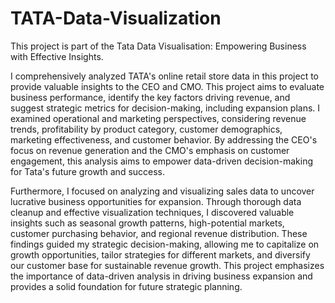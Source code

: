 # TATA-Data-Visualization

This project is part of the Tata Data Visualisation: Empowering Business with Effective Insights.

I comprehensively analyzed TATA's online retail store data in this project to provide valuable insights to the CEO and CMO. This project aims to evaluate business performance, identify the key factors driving revenue, and suggest strategic metrics for decision-making, including expansion plans. I examined operational and marketing perspectives, considering revenue trends, profitability by product category, customer demographics, marketing effectiveness, and customer behavior. By addressing the CEO's focus on revenue generation and the CMO's emphasis on customer engagement, this analysis aims to empower data-driven decision-making for Tata's future growth and success.

Furthermore, I focused on analyzing and visualizing sales data to uncover lucrative business opportunities for expansion. Through thorough data cleanup and effective visualization techniques, I discovered valuable insights such as seasonal growth patterns, high-potential markets, customer purchasing behavior, and regional revenue distribution. These findings guided my strategic decision-making, allowing me to capitalize on growth opportunities, tailor strategies for different markets, and diversify our customer base for sustainable revenue growth. This project emphasizes the importance of data-driven analysis in driving business expansion and provides a solid foundation for future strategic planning.
